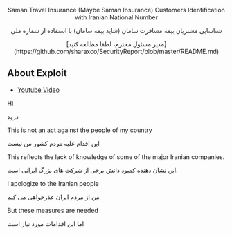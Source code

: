<p align="center">Saman Travel Insurance (Maybe Saman Insurance) Customers Identification with Iranian National Number<p>
<p align="center">شناسایی مشتریان بیمه مسافرت سامان (شاید بیمه سامان) با استفاده از شماره ملی</p>
<p align="center"> [مدیر مسئول محترم، لطفا مطالعه کنید](https://github.com/sharaxco/SecurityReport/blob/master/README.md)</p>

## About Exploit
- [Youtube Video](https://youtu.be/ylpxChlmsL4)
<p></p><p></p><p></p>
<p>Hi</p>
<p>درود</p>
<p>This is not an act against the people of my country</p>
<p>این اقدام علیه مردم کشور من نیست</p>
<p>This reflects the lack of knowledge of some of the major Iranian companies.</p>
<p>این نشان دهنده کمبود دانش برخی از شرکت های بزرگ ایرانی است.</p>
<p>I apologize to the Iranian people</p>
<p>من از مردم ایران عذرخواهی می کنم</p>
<p>But these measures are needed</p>
<p>اما این اقدامات مورد نیاز است</p>

